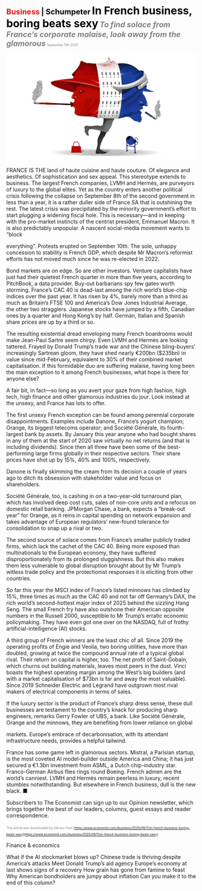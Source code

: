 <span style="color:#E3120B; font-size:14.9pt; font-weight:bold;">Business</span> <span style="color:#000000; font-size:14.9pt; font-weight:bold;">| Schumpeter</span>
<span style="color:#000000; font-size:21.0pt; font-weight:bold;">In French business, boring beats sexy</span>
<span style="color:#808080; font-size:14.9pt; font-weight:bold; font-style:italic;">To find solace from France’s corporate malaise, look away from the glamorous</span>
<span style="color:#808080; font-size:6.2pt;">September 11th 2025</span>

![](../images/059_In_French_business_boring_beats_sexy/p0237_img01.jpeg)

FRANCE IS THE land of haute cuisine and haute couture. Of elegance and aesthetics. Of sophistication and sex appeal. This stereotype extends to business. The largest French companies, LVMH and Hermès, are purveyors of luxury to the global elites. Yet as the country enters another political crisis following the collapse on September 8th of the second government in less than a year, it is a rather duller side of France SA that is outshining the rest. The latest crisis was precipitated by the minority government’s effort to start plugging a widening fiscal hole. This is necessary—and in keeping with the pro-market instincts of the centrist president, Emmanuel Macron. It is also predictably unpopular. A nascent social-media movement wants to “block

everything”. Protests erupted on September 10th. The sole, unhappy concession to stability is French GDP, which despite Mr Macron’s reformist efforts has not moved much since he was re-elected in 2022.

Bond markets are on edge. So are other investors. Venture capitalists have just had their quietest French quarter in more than five years, according to PitchBook, a data provider. Buy-out barbarians spy few gates worth storming. France’s CAC 40 is dead-last among the rich world’s blue-chip indices over the past year. It has risen by 4%, barely more than a third as much as Britain’s FTSE 100 and America’s Dow Jones Industrial Average, the other two stragglers. Japanese stocks have jumped by a fifth, Canadian ones by a quarter and Hong Kong’s by half. German, Italian and Spanish share prices are up by a third or so.

The resulting existential dread enveloping many French boardrooms would make Jean-Paul Sartre seem chirpy. Even LVMH and Hermès are looking tattered. Frayed by Donald Trump’s trade war and the Chinese bling-buyers’ increasingly Sartrean gloom, they have shed nearly €200bn ($235bn) in value since mid-February, equivalent to 30% of their combined market capitalisation. If this formidable duo are suffering malaise, having long been the main exception to it among French businesses, what hope is there for anyone else?

A fair bit, in fact—so long as you avert your gaze from high fashion, high tech, high finance and other glamorous industries du jour. Look instead at the unsexy, and France has lots to offer.

The first unsexy French exception can be found among perennial corporate disappointments. Examples include Danone, France’s yogurt champion; Orange, its biggest telecoms operator; and Société Générale, its fourth- largest bank by assets. By January this year anyone who had bought shares in any of them at the start of 2020 saw virtually no net returns (and that is including dividends). Since then all three have been some of the best- performing large firms globally in their respective sectors. Their share prices have shot up by 15%, 40% and 100%, respectively.

Danone is finally skimming the cream from its decision a couple of years ago to ditch its obsession with stakeholder value and focus on shareholders.

Société Générale, too, is cashing in on a two-year-old turnaround plan, which has involved deep cost cuts, sales of non-core units and a refocus on domestic retail banking. JPMorgan Chase, a bank, expects a “break-out year” for Orange, as it reins in capital spending on network expansion and takes advantage of European regulators’ new-found tolerance for consolidation to snap up a rival or two.

The second source of solace comes from France’s smaller publicly traded firms, which lack the cachet of the CAC 40. Being more exposed than multinationals to the European economy, they have suffered disproportionately from its prolonged sluggishness. But this also makes them less vulnerable to global disruption brought about by Mr Trump’s witless trade policy and the protectionist responses it is eliciting from other countries.

So far this year the MSCI index of France’s listed minnows has climbed by 15%, three times as much as the CAC 40 and not far off Germany’s DAX, the rich world’s second-hottest major index of 2025 behind the sizzling Hang Seng. The small French fry have also outshone their American opposite numbers in the Russell 2000, susceptible to Mr Trump’s erratic economic policymaking. They have even got one over on the NASDAQ, full of frothy artificial-intelligence (AI) stocks.

A third group of French winners are the least chic of all. Since 2019 the operating profits of Engie and Veolia, two boring utilities, have more than doubled, growing at twice the compound annual rate of a typical global rival. Their return on capital is higher, too. The net profit of Saint-Gobain, which churns out building materials, leaves most peers in the dust. Vinci boasts the highest operating margin among the West’s big builders (and with a market capitalisation of $73bn is far and away the most valuable). Since 2019 Schneider Electric and Legrand have outgrown most rival makers of electrical components in terms of sales.

If the luxury sector is the product of France’s sharp dress sense, these dull businesses are testament to the country’s knack for producing sharp engineers, remarks Gerry Fowler of UBS, a bank. Like Société Générale, Orange and the minnows, they are benefiting from lower reliance on global

markets. Europe’s embrace of decarbonisation, with its attendant infrastructure needs, provides a helpful tailwind.

France has some game left in glamorous sectors. Mistral, a Parisian startup, is the most coveted AI model-builder outside America and China; it has just secured a €1.3bn investment from ASML, a Dutch chip-industry star. Franco-German Airbus flies rings round Boeing. French admen are the world’s canniest. LVMH and Hermès remain peerless in luxury, recent stumbles notwithstanding. But elsewhere in French business, dull is the new black. ■

Subscribers to The Economist can sign up to our Opinion newsletter, which brings together the best of our leaders, columns, guest essays and reader correspondence.

<span style="color:#808080; font-size:6.2pt;">This article was downloaded by zlibrary from [https://www.economist.com//business/2025/09/11/in-french-business-boring-beats-sexy](https://www.economist.com//business/2025/09/11/in-french-business-boring-beats-sexy)</span>

Finance & economics

What if the AI stockmarket blows up? Chinese trade is thriving despite America’s attacks Meet Donald Trump’s aid agency Europe’s economy at last shows signs of a recovery How grain has gone from famine to feast Why American bondholders are jumpy about inflation Can you make it to the end of this column?